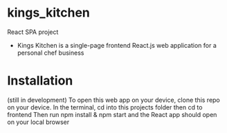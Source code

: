 # kings_kitchen
React SPA project 
- Kings Kitchen is a single-page frontend React.js web application for a personal chef business

# Installation 
(still in development)
 To open this web app on your device, clone this repo on your device. 
 In the terminal, cd into this projects folder then cd to frontend
 Then run npm install & npm start and the React app should open on your local browser
 
